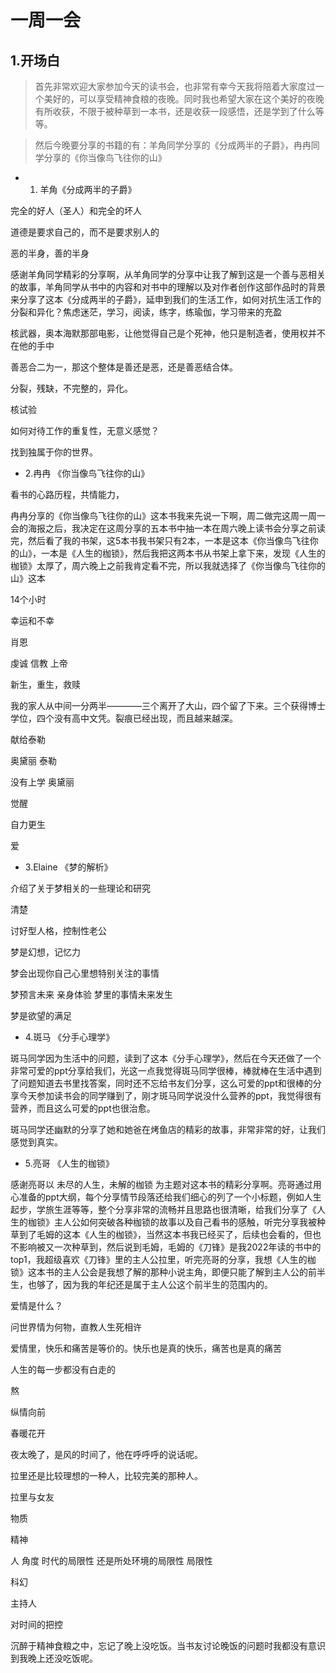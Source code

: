 # 一周一会

## 1.开场白

>首先非常欢迎大家参加今天的读书会，也非常有幸今天我将陪着大家度过一个美好的，可以享受精神食粮的夜晚。同时我也希望大家在这个美好的夜晚有所收获，不限于被种草到一本书，还是收获一段感悟，还是学到了什么等等。

>然后今晚要分享的书籍的有：羊角同学分享的《分成两半的子爵》，冉冉同学分享的《你当像鸟飞往你的山》

- 1. 羊角《分成两半的子爵》

完全的好人（圣人）和完全的坏人

道德是要求自己的，而不是要求别人的

恶的半身，善的半身

感谢羊角同学精彩的分享啊，从羊角同学的分享中让我了解到这是一个善与恶相关的故事，羊角同学从书中的内容和对书中的理解以及对作者创作这部作品时的背景来分享了这本《分成两半的子爵》，延申到我们的生活工作，如何对抗生活工作的分裂和异化？焦虑迷茫，学习，阅读，练字，练瑜伽，学习带来的充盈

核武器，奥本海默那部电影，让他觉得自己是个死神，他只是制造者，使用权并不在他的手中

善恶合二为一，那这个整体是善还是恶，还是善恶结合体。

分裂，残缺，不完整的，异化。

核试验

如何对待工作的重复性，无意义感觉？

找到独属于你的世界。

- 2.冉冉 《你当像鸟飞往你的山》

看书的心路历程，共情能力，

冉冉分享的《你当像鸟飞往你的山》这本书我来先说一下啊，周二做完这周一周一会的海报之后，我决定在这周分享的五本书中抽一本在周六晚上读书会分享之前读完，然后看了我的书架，这5本书我书架只有2本，一本是这本《你当像鸟飞往你的山》，一本是《人生的枷锁》，然后我把这两本书从书架上拿下来，发现《人生的枷锁》太厚了，周六晚上之前我肯定看不完，所以我就选择了《你当像鸟飞往你的山》这本

14个小时

幸运和不幸

肖恩

虔诚 信教 上帝

新生，重生，救赎

我的家人从中间一分两半————三个离开了大山，四个留了下来。三个获得博士学位，四个没有高中文凭。裂痕已经出现，而且越来越深。

献给泰勒

奥黛丽 泰勒

没有上学 奥黛丽

觉醒

自力更生

爱

- 3.Elaine 《梦的解析》

介绍了关于梦相关的一些理论和研究

清楚

讨好型人格，控制性老公

梦是幻想，记忆力

梦会出现你自己心里想特别关注的事情

梦预言未来  亲身体验 梦里的事情未来发生

梦是欲望的满足

- 4.斑马 《分手心理学》

斑马同学因为生活中的问题，读到了这本《分手心理学》，然后在今天还做了一个非常可爱的ppt分享给我们，光这一点我觉得斑马同学很棒，棒就棒在生活中遇到了问题知道去书里找答案，同时还不忘给书友们分享，这么可爱的ppt和很棒的分享今天参加读书会的同学赚到了，刚才斑马同学说没什么营养的ppt，我觉得很有营养，而且这么可爱的ppt也很治愈。

斑马同学还幽默的分享了她和她爸在烤鱼店的精彩的故事，非常非常的好，让我们感觉到真实。

- 5.亮哥 《人生的枷锁》

感谢亮哥以 未尽的人生，未解的枷锁 为主题对这本书的精彩分享啊。亮哥通过用心准备的ppt大纲，每个分享情节段落还给我们细心的列了一个小标题，例如人生起步，学旅生涯等等，整个分享非常的流畅并且思路也很清晰，给我们分享了《人生的枷锁》主人公如何突破各种枷锁的故事以及自己看书的感触，听完分享我被种草到了毛姆的这本《人生的枷锁》，当然这本书我已经买了，后续也会看的，但也不影响被又一次种草到，然后说到毛姆，毛姆的《刀锋》是我2022年读的书中的top1，我超级喜欢《刀锋》里的主人公拉里，听完亮哥的分享，我想《人生的枷锁》这本书的主人公会是我想了解的那种小说主角，即便只能了解到主人公的前半生，也够了，因为我的年纪还是属于主人公这个前半生的范围内的。

爱情是什么？

问世界情为何物，直教人生死相许

爱情里，快乐和痛苦是等价的。快乐也是真的快乐，痛苦也是真的痛苦

人生的每一步都没有白走的

熬 

纵情向前

春暖花开

夜太晚了，是风的时间了，他在呼呼呼的说话呢。

拉里还是比较理想的一种人，比较完美的那种人。

拉里与女友

物质 

精神

人 角度
时代的局限性 还是所处环境的局限性
局限性

科幻

主持人 

对时间的把控

沉醉于精神食粮之中，忘记了晚上没吃饭。当书友讨论晚饭的问题时我都没有意识到我晚上还没吃饭呢。
